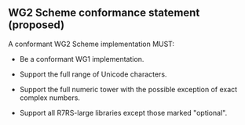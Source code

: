 ## WG2 Scheme conformance statement (proposed)

A conformant WG2 Scheme implementation MUST:

* Be a conformant WG1 implementation.

* Support the full range of Unicode characters.

* Support the full numeric tower with the possible exception of exact complex numbers.

* Support all R7RS-large libraries except those marked "optional".